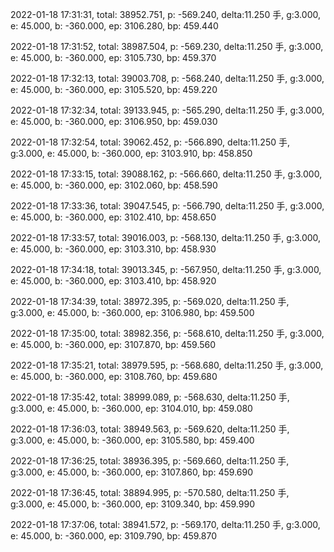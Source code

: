 2022-01-18 17:31:31, total: 38952.751, p: -569.240, delta:11.250 手, g:3.000, e: 45.000, b: -360.000, ep: 3106.280, bp: 459.440

2022-01-18 17:31:52, total: 38987.504, p: -569.230, delta:11.250 手, g:3.000, e: 45.000, b: -360.000, ep: 3105.730, bp: 459.370

2022-01-18 17:32:13, total: 39003.708, p: -568.240, delta:11.250 手, g:3.000, e: 45.000, b: -360.000, ep: 3105.520, bp: 459.220

2022-01-18 17:32:34, total: 39133.945, p: -565.290, delta:11.250 手, g:3.000, e: 45.000, b: -360.000, ep: 3106.950, bp: 459.030

2022-01-18 17:32:54, total: 39062.452, p: -566.890, delta:11.250 手, g:3.000, e: 45.000, b: -360.000, ep: 3103.910, bp: 458.850

2022-01-18 17:33:15, total: 39088.162, p: -566.660, delta:11.250 手, g:3.000, e: 45.000, b: -360.000, ep: 3102.060, bp: 458.590

2022-01-18 17:33:36, total: 39047.545, p: -566.790, delta:11.250 手, g:3.000, e: 45.000, b: -360.000, ep: 3102.410, bp: 458.650

2022-01-18 17:33:57, total: 39016.003, p: -568.130, delta:11.250 手, g:3.000, e: 45.000, b: -360.000, ep: 3103.310, bp: 458.930

2022-01-18 17:34:18, total: 39013.345, p: -567.950, delta:11.250 手, g:3.000, e: 45.000, b: -360.000, ep: 3103.410, bp: 458.920

2022-01-18 17:34:39, total: 38972.395, p: -569.020, delta:11.250 手, g:3.000, e: 45.000, b: -360.000, ep: 3106.980, bp: 459.500

2022-01-18 17:35:00, total: 38982.356, p: -568.610, delta:11.250 手, g:3.000, e: 45.000, b: -360.000, ep: 3107.870, bp: 459.560

2022-01-18 17:35:21, total: 38979.595, p: -568.680, delta:11.250 手, g:3.000, e: 45.000, b: -360.000, ep: 3108.760, bp: 459.680

2022-01-18 17:35:42, total: 38999.089, p: -568.630, delta:11.250 手, g:3.000, e: 45.000, b: -360.000, ep: 3104.010, bp: 459.080

2022-01-18 17:36:03, total: 38949.563, p: -569.620, delta:11.250 手, g:3.000, e: 45.000, b: -360.000, ep: 3105.580, bp: 459.400

2022-01-18 17:36:25, total: 38936.395, p: -569.660, delta:11.250 手, g:3.000, e: 45.000, b: -360.000, ep: 3107.860, bp: 459.690

2022-01-18 17:36:45, total: 38894.995, p: -570.580, delta:11.250 手, g:3.000, e: 45.000, b: -360.000, ep: 3109.340, bp: 459.990

2022-01-18 17:37:06, total: 38941.572, p: -569.170, delta:11.250 手, g:3.000, e: 45.000, b: -360.000, ep: 3109.790, bp: 459.870